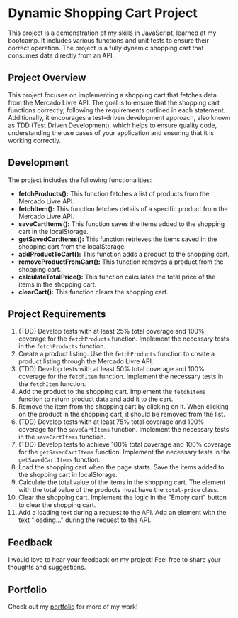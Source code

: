 # Dynamic Shopping Cart Project

This project is a demonstration of my skills in JavaScript, learned at my bootcamp. It includes various functions and unit tests to ensure their correct operation. The project is a fully dynamic shopping cart that consumes data directly from an API.

## Project Overview

This project focuses on implementing a shopping cart that fetches data from the Mercado Livre API. The goal is to ensure that the shopping cart functions correctly, following the requirements outlined in each statement. Additionally, it encourages a test-driven development approach, also known as TDD (Test Driven Development), which helps to ensure quality code, understanding the use cases of your application and ensuring that it is working correctly.

## Development

The project includes the following functionalities:

- **fetchProducts():** This function fetches a list of products from the Mercado Livre API.
- **fetchItem():** This function fetches details of a specific product from the Mercado Livre API.
- **saveCartItems():** This function saves the items added to the shopping cart in the localStorage.
- **getSavedCartItems():** This function retrieves the items saved in the shopping cart from the localStorage.
- **addProductToCart():** This function adds a product to the shopping cart.
- **removeProductFromCart():** This function removes a product from the shopping cart.
- **calculateTotalPrice():** This function calculates the total price of the items in the shopping cart.
- **clearCart():** This function clears the shopping cart.

## Project Requirements

1. (TDD) Develop tests with at least 25% total coverage and 100% coverage for the `fetchProducts` function. Implement the necessary tests in the `fetchProducts` function.
2. Create a product listing. Use the `fetchProducts` function to create a product listing through the Mercado Livre API.
3. (TDD) Develop tests with at least 50% total coverage and 100% coverage for the `fetchItem` function. Implement the necessary tests in the `fetchItem` function.
4. Add the product to the shopping cart. Implement the `fetchItems` function to return product data and add it to the cart.
5. Remove the item from the shopping cart by clicking on it. When clicking on the product in the shopping cart, it should be removed from the list.
6. (TDD) Develop tests with at least 75% total coverage and 100% coverage for the `saveCartItems` function. Implement the necessary tests in the `saveCartItems` function.
7. (TDD) Develop tests to achieve 100% total coverage and 100% coverage for the `getSavedCartItems` function. Implement the necessary tests in the `getSavedCartItems` function.
8. Load the shopping cart when the page starts. Save the items added to the shopping cart in localStorage.
9. Calculate the total value of the items in the shopping cart. The element with the total value of the products must have the `total-price` class.
10. Clear the shopping cart. Implement the logic in the "Empty cart" button to clear the shopping cart.
11. Add a loading text during a request to the API. Add an element with the text "loading..." during the request to the API.

## Feedback

I would love to hear your feedback on my project! Feel free to share your thoughts and suggestions.

## Portfolio

Check out my [portfolio](my-folio-weld.vercel.app/) for more of my work!